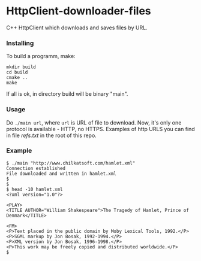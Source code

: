 # HttpClient-downloader-files
C++ HttpClient which downloads and saves files by URL.

### Installing
To build a programm, make:
```
mkdir build
cd build
cmake ..
make
```
If all is ok, in directory build will be binary "main".
### Usage
Do  ```./main url```, where ```url``` is URL of file to download.
Now, it's only one protocol is available - HTTP, no HTTPS. Examples of http URLS you can find in file *refs.txt* in the root of this repo.
### Example
```
$ ./main "http://www.chilkatsoft.com/hamlet.xml"
Connection established
File downloaded and written in hamlet.xml
$
$
$ head -10 hamlet.xml 
<?xml version="1.0"?>

<PLAY>
<TITLE AUTHOR="William Shakespeare">The Tragedy of Hamlet, Prince of Denmark</TITLE>

<FM>
<P>Text placed in the public domain by Moby Lexical Tools, 1992.</P>
<P>SGML markup by Jon Bosak, 1992-1994.</P>
<P>XML version by Jon Bosak, 1996-1998.</P>
<P>This work may be freely copied and distributed worldwide.</P>
$
```
